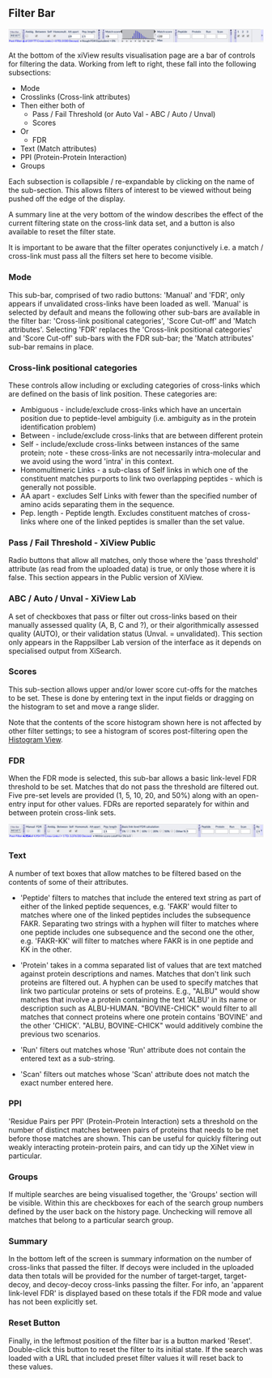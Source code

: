 ## Filter Bar ##

![Filter Bar](../../img/filterBarABC.png)

At the bottom of the xiView results visualisation page are a bar of controls for filtering the data. Working from left to right, these fall into the following subsections:

- Mode
- Crosslinks (Cross-link attributes)
- Then either both of
	- Pass / Fail Threshold (or Auto Val - ABC / Auto / Unval)
	- Scores
- Or
	- FDR
- Text (Match attributes)
- PPI (Protein-Protein Interaction)
- Groups

Each subsection is collapsible / re-expandable by clicking on the name of the sub-section. This allows filters of interest to be viewed without being pushed off the edge of the display.

A summary line at the very bottom of the window describes the effect of the current filtering state on the cross-link data set, and a button is also available to reset the filter state.

It is important to be aware that the filter operates conjunctively i.e. a match / cross-link must pass all the filters set here to become visible.

### Mode ###

This sub-bar, comprised of two radio buttons: 'Manual' and 'FDR', only appears if unvalidated cross-links have been loaded as well. 'Manual' is selected by default and means the following other sub-bars are available in the filter bar: 'Cross-link positional categories', 'Score Cut-off' and 'Match attributes'. Selecting 'FDR' replaces the 'Cross-link positional categories' and 'Score Cut-off' sub-bars with the FDR sub-bar; the 'Match attributes' sub-bar remains in place.


### Cross-link positional categories ###

These controls allow including or excluding categories of cross-links which are defined on the basis of link position. These categories are:
- Ambiguous - include/exclude cross-links which have an uncertain position due to peptide-level ambiguity (i.e. ambiguity as in the protein identification problem)
- Between - include/exclude cross-links that are between different protein
- Self - include/exclude cross-links between instances of the same protein; note - these cross-links are not necessarily intra-molecular and we avoid using the word 'intra' in this context.
- Homomultimeric Links - a sub-class of Self links in which one of the constituent matches purports to link two overlapping peptides - which is generally not possible.
- AA apart - excludes Self Links with fewer than the specified number of amino acids separating them in the sequence.
- Pep. length - Peptide length. Excludes constituent matches of cross-links where one of the linked peptides is smaller than the set value.

### Pass / Fail Threshold - XiView Public ###

Radio buttons that allow all matches, only those where the 'pass threshold' attribute (as read from the uploaded data) is true, or only those where it is false. This section appears in the Public version of XiView.

### ABC / Auto / Unval - XiView Lab ###

A set of checkboxes that pass or filter out cross-links based on their manually assessed quality (A, B, C and ?), or their algorithmically assessed quality (AUTO), or their validation status (Unval. = unvalidated). This section only appears in the Rappsilber Lab version of the interface as it depends on specialised output from XiSearch.

### Scores ###

This sub-section allows upper and/or lower score cut-offs for the matches to be set. These is done by entering text in the input fields or dragging on the histogram to set and move a range slider.

Note that the contents of the score histogram shown here is not affected by other filter settings; to see a histogram of scores post-filtering open the [Histogram View](./histogram.html "Histogram View").

### FDR ###

When the FDR mode is selected, this sub-bar allows a basic link-level FDR threshold to be set. Matches that do not pass the threshold are filtered out. Five pre-set levels are provided (1, 5, 10, 20, and 50%) along with an open-entry input for other values. FDRs are reported separately for within and between protein cross-link sets.

![Filter Bar FDR](../../img/filterBarFdr.png)

### Text ###

A number of text boxes that allow matches to be filtered based on the contents of some of their attributes.

- 'Peptide' filters to matches that include the entered text string as part of either of the linked peptide sequences, e.g. 'FAKR' would filter to matches where one of the linked peptides includes the subsequence FAKR. Separating two strings with a hyphen will filter to matches where one peptide includes one subsequence and the second one the other, e.g. 'FAKR-KK' will filter to matches where FAKR is in one peptide and KK in the other.

- 'Protein' takes in a comma separated list of values that are text matched against protein descriptions and names. Matches that don't link such proteins are filtered out. A hyphen can be used to specify matches that link two particular proteins or sets of proteins. E.g., "ALBU" would show matches that involve a protein containing the text 'ALBU' in its name or description such as ALBU-HUMAN. "BOVINE-CHICK" would filter to all matches that connect proteins where one protein contains 'BOVINE' and the other 'CHICK'. "ALBU, BOVINE-CHICK" would additively combine the previous two scenarios.

<!---
- 'Charge' filters out matches that do not have the entered charge state, which is always a positive integer. Two numbers separated by a hyphen indicate that a range will be used as a filter e.g. '3-6' will filter out all matches with charge states less then 3 or more than 6.
-->

- 'Run' filters out matches whose 'Run' attribute does not contain the entered text as a sub-string.

- 'Scan' filters out matches whose 'Scan' attribute does not match the exact number entered here.

### PPI ###

'Residue Pairs per PPI' (Protein-Protein Interaction) sets a threshold on the number of distinct matches between pairs of proteins that needs to be met before those matches are shown. This can be useful for quickly filtering out weakly interacting protein-protein pairs, and can tidy up the XiNet view in particular.

### Groups ###

If multiple searches are being visualised together, the 'Groups' section will be visible. Within this are checkboxes for each of the search group numbers defined by the user back on the history page. Unchecking will remove all matches that belong to a particular search group.

### Summary ###

In the bottom left of the screen is summary information on the number of cross-links that passed the filter. If decoys were included in the uploaded data then totals will be provided for the number of target-target, target-decoy, and decoy-decoy cross-links passing the filter. For info, an 'apparent link-level FDR' is displayed based on these totals if the FDR mode and value has not been explicitly set.

### Reset Button ###

Finally, in the leftmost position of the filter bar is a button marked 'Reset'. Double-click this button to reset the filter to its initial state. If the search was loaded with a URL that included preset filter values it will reset back to these values.
